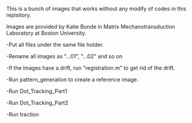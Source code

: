 This is a bunch of images that works without any modify of codes in this repisitory.

Images are provided by Katie Bunde in Matrix Mechanotransduction Laboratory at Boston University. 


-Put all files under the same file holder.

-Rename all images as "...01", "...02" and so on

-If the images have a drift, run "registration.m" to get rid of the drift.

-Run pattern_generation to create a reference image.

-Run Dot_Tracking_Part1

-Run Dot_Tracking_Part2

-Run traction

